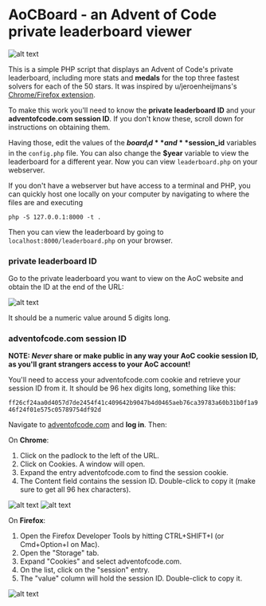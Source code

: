# AoCBoard - an Advent of Code private leaderboard viewer

![alt text](https://github.com/meithan/AoCBoard/blob/master/screenshot.png "Screenshot")

This is a simple PHP script that displays an Advent of Code's private leaderboard, including more stats and **medals** for the top three fastest solvers for each of the 50 stars. It was inspired by u/jeroenheijmans's [Chrome/Firefox extension](https://www.reddit.com/r/adventofcode/comments/a4mdtp/chromefirefox_extension_with_charts_for_private/).

To make this work you'll need to know the **private leaderboard ID** and your **adventofcode.com session ID**. If you don't know these, scroll down for instructions on obtaining them.

Having those, edit the values of the **$board_id** and **$session_id** variables in the `config.php` file. You can also change the **$year** variable to view the leaderboard for a different year. Now you can view `leaderboard.php` on your webserver.

If you don't have a webserver but have access to a terminal and PHP, you can quickly host one locally on your computer by navigating to where the files are and executing

`php -S 127.0.0.1:8000 -t .`

Then you can view the leaderboard by going to `localhost:8000/leaderboard.php` on your browser.

### private leaderboard ID ###

Go to the private leaderboard you want to view on the AoC website and obtain the ID at the end of the URL:

![alt text](https://github.com/meithan/AoCBoard/blob/master/guide_leaderboard_id.png "Leaderboard ID")

It should be a numeric value around 5 digits long.

### adventofcode.com session ID ###

**NOTE: _Never_ share or make public in any way your AoC cookie session ID, as you'll grant strangers access to your AoC account!**

You'll need to access your adventofcode.com cookie and retrieve your session ID from it. It should be 96 hex digits long, something like this:

`ff26cf24aa0d4057d7de2454f41c409642b9047b4d0465aeb76ca39783a60b31b0f1a946f24f01e575c05789754df92d`

Navigate to [adventofcode.com](https://adventofcode.com/) and **log in**. Then:

On **Chrome**:

1. Click on the padlock to the left of the URL.
2. Click on Cookies. A window will open.
3. Expand the entry adventofcode.com to find the session cookie.
4. The Content field contains the session ID. Double-click to copy it (make sure to get all 96 hex characters).

![alt text](https://github.com/meithan/AoCBoard/blob/master/guide_session_Chrome1.png "Chrome help 1") ![alt text](https://github.com/meithan/AoCBoard/blob/master/guide_session_Chrome2.png "Chrome help 2")

On **Firefox**:

1. Open the Firefox Developer Tools by hitting CTRL+SHIFT+I (or Cmd+Option+I on Mac).
2. Open the "Storage" tab.
3. Expand "Cookies" and select adventofcode.com.
4. On the list, click on the "session" entry.
5. The "value" column will hold the session ID. Double-click to copy it.

![alt text](https://github.com/meithan/AoCBoard/blob/master/guide_session_Firefox.png "Firefox help")
